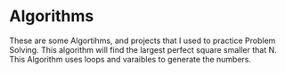 # Algorithms
These are some Algortihms, and projects that I used to practice Problem Solving. This algorithm will find the largest perfect square smaller that N. This Algorithm uses loops and varaibles to generate the numbers.  
